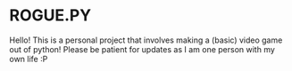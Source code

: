 # ROGUE.PY

Hello! This is a personal project that involves making a (basic) video game out of python! Please be patient for updates as I am one person with my own life :P
